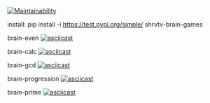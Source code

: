 [![Maintainability](https://api.codeclimate.com/v1/badges/a99a88d28ad37a79dbf6/maintainability)](https://codeclimate.com/github/codeclimate/codeclimate/maintainability)

install: pip install -i https://test.pypi.org/simple/ shrvtv-brain-games

brain-even
[![asciicast](https://asciinema.org/a/345335.svg)](https://asciinema.org/a/345335)

brain-calc
[![asciicast](https://asciinema.org/a/345357.svg)](https://asciinema.org/a/345357)

brain-gcd
[![asciicast](https://asciinema.org/a/345406.svg)](https://asciinema.org/a/345406)

brain-progression
[![asciicast](https://asciinema.org/a/345423.svg)](https://asciinema.org/a/345423)

brain-prime
[![asciicast](https://asciinema.org/a/345434.svg)](https://asciinema.org/a/345434)
